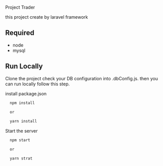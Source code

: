  Project Trader

this project create by laravel framework


## Required
 - node
 - mysql


## Run Locally

Clone the project check your DB configuration into .dbConfig.js.
then you can run locally follow this step.
 


install package.json

```bash
  npm install
  
  or

  yarn install
```

Start the server

```bash
  npm start

  or

  yarn strat
```
